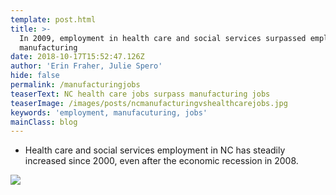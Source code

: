 ```yaml
---
template: post.html
title: >-
  In 2009, employment in health care and social services surpassed employment in
  manufacturing 
date: 2018-10-17T15:52:47.126Z
author: 'Erin Fraher, Julie Spero'
hide: false
permalink: /manufacturingjobs
teaserText: NC health care jobs surpass manufacturing jobs
teaserImage: /images/posts/ncmanufacturingvshealthcarejobs.jpg
keywords: 'employment, manufacuturing, jobs'
mainClass: blog
---
```

* Health care and social services employment in NC has steadily increased since 2000, even after the economic recession in 2008.

![](/images/posts/ncmanufacturingvshealthcarejobs.jpg)
